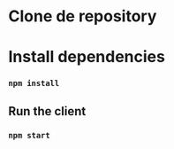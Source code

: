 # Clone de repository

# Install dependencies

### `npm install`

## Run the client

### `npm start`
